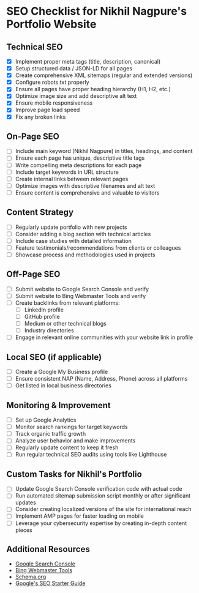 # SEO Checklist for Nikhil Nagpure's Portfolio Website

## Technical SEO
- [x] Implement proper meta tags (title, description, canonical)
- [x] Setup structured data / JSON-LD for all pages
- [x] Create comprehensive XML sitemaps (regular and extended versions)
- [x] Configure robots.txt properly
- [x] Ensure all pages have proper heading hierarchy (H1, H2, etc.)
- [x] Optimize image size and add descriptive alt text
- [x] Ensure mobile responsiveness
- [x] Improve page load speed
- [x] Fix any broken links

## On-Page SEO
- [ ] Include main keyword (Nikhil Nagpure) in titles, headings, and content
- [ ] Ensure each page has unique, descriptive title tags
- [ ] Write compelling meta descriptions for each page
- [ ] Include target keywords in URL structure
- [ ] Create internal links between relevant pages
- [ ] Optimize images with descriptive filenames and alt text
- [ ] Ensure content is comprehensive and valuable to visitors

## Content Strategy
- [ ] Regularly update portfolio with new projects
- [ ] Consider adding a blog section with technical articles
- [ ] Include case studies with detailed information
- [ ] Feature testimonials/recommendations from clients or colleagues
- [ ] Showcase process and methodologies used in projects

## Off-Page SEO
- [ ] Submit website to Google Search Console and verify
- [ ] Submit website to Bing Webmaster Tools and verify
- [ ] Create backlinks from relevant platforms:
  - [ ] LinkedIn profile
  - [ ] GitHub profile
  - [ ] Medium or other technical blogs
  - [ ] Industry directories
- [ ] Engage in relevant online communities with your website link in profile

## Local SEO (if applicable)
- [ ] Create a Google My Business profile
- [ ] Ensure consistent NAP (Name, Address, Phone) across all platforms
- [ ] Get listed in local business directories

## Monitoring & Improvement
- [ ] Set up Google Analytics
- [ ] Monitor search rankings for target keywords
- [ ] Track organic traffic growth
- [ ] Analyze user behavior and make improvements
- [ ] Regularly update content to keep it fresh
- [ ] Run regular technical SEO audits using tools like Lighthouse

## Custom Tasks for Nikhil's Portfolio
- [ ] Update Google Search Console verification code with actual code
- [ ] Run automated sitemap submission script monthly or after significant updates
- [ ] Consider creating localized versions of the site for international reach
- [ ] Implement AMP pages for faster loading on mobile
- [ ] Leverage your cybersecurity expertise by creating in-depth content pieces

## Additional Resources
- [Google Search Console](https://search.google.com/search-console/about)
- [Bing Webmaster Tools](https://www.bing.com/webmasters/about)
- [Schema.org](https://schema.org/)
- [Google's SEO Starter Guide](https://developers.google.com/search/docs/beginner/seo-starter-guide) 